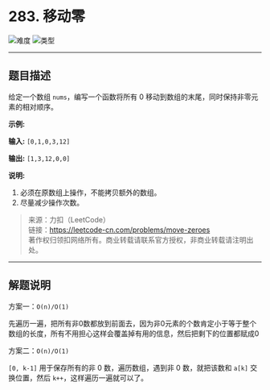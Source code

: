 # 283. 移动零

![难度](https://img.shields.io/badge/难度-简单-5cb85c.svg?logo=leetcode&style=flat)  ![类型](https://img.shields.io/badge/类型-数组-violet.svg?style=flat)

---

## 题目描述

给定一个数组 `nums`，编写一个函数将所有 0 移动到数组的末尾，同时保持非零元素的相对顺序。

**示例:**

**输入:** `[0,1,0,3,12]`

**输出:** `[1,3,12,0,0]`

**说明:**

1. 必须在原数组上操作，不能拷贝额外的数组。
2. 尽量减少操作次数。

> 来源：力扣（LeetCode）  
> 链接：https://leetcode-cn.com/problems/move-zeroes  
> 著作权归领扣网络所有。商业转载请联系官方授权，非商业转载请注明出处。  

---

## 解题说明

方案一：`O(n)/O(1)`

先遍历一遍，把所有非0数都放到前面去，因为非0元素的个数肯定小于等于整个数组的长度，所有不用担心这样会覆盖掉有用的信息，然后把剩下的位置都赋成0

方案二：`O(n)/O(1)`

`[0, k-1]` 用于保存所有的非 0 数，遍历数组，遇到非 0 数，就把该数和 `a[k]` 交换位置，然后 `k++`，这样遍历一遍就可以了。
